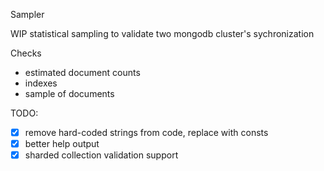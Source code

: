 Sampler

WIP statistical sampling to validate two mongodb cluster's sychronization

Checks
- estimated document counts
- indexes
- sample of documents

TODO:
- [x] remove hard-coded strings from code, replace with consts
- [x] better help output
- [x] sharded collection validation support
